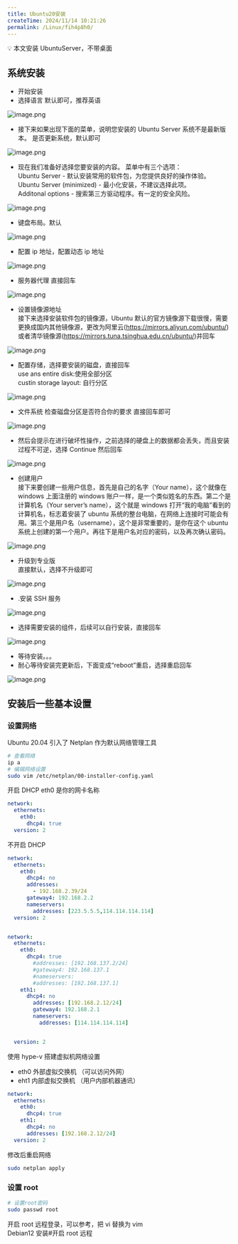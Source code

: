 ```yaml
---
title: Ubuntu20安装
createTime: 2024/11/14 10:21:26
permalink: /Linux/fih4p8h0/
---
```

💡 本文安装 UbuntuServer，不带桌面

## 系统安装

- 开始安装
- 选择语言 默认即可，推荐英语

​![image.png](https://image.oyyp.top/pc/202311051526204.png)​

- 接下来如果出现下面的菜单，说明您安装的 Ubuntu Server 系统不是最新版本。 是否更新系统，默认即可

​![image.png](https://image.oyyp.top//pc/202311051529532.png)​

- 现在我们准备好选择您要安装的内容。 菜单中有三个选项：  
   Ubuntu Server - 默认安装常用的软件包，为您提供良好的操作体验。  
   Ubuntu Server (minimized) - 最小化安装，不建议选择此项。  
   Additonal options - 搜索第三方驱动程序。有一定的安全风险。

​![image.png](https://image.oyyp.top/pc/202311231504860.png)​

- 键盘布局。默认

​![image.png](https://image.oyyp.top//pc/202311051530842.png)​

- 配置 ip 地址，配置动态 ip 地址

​![image.png](https://image.oyyp.top/pc/202311051532977.png)​

- 服务器代理 直接回车

​![image.png](https://image.oyyp.top//pc/202311051532268.png)​

- 设置镜像源地址  
   接下来选择安装软件包的镜像源，Ubuntu 默认的官方镜像源下载很慢，需要更换成国内其他镜像源，更改为阿里云(https://mirrors.aliyun.com/ubuntu/)或者清华镜像源(https://mirrors.tuna.tsinghua.edu.cn/ubuntu/)并回车

​![image.png](https://image.oyyp.top//pc/202311051536890.png)​

- 配置存储，选择要安装的磁盘，直接回车  
   use ans entire disk:使用全部分区  
   custin storage layout: 自行分区

​![image.png](https://image.oyyp.top//pc/202311051538180.png)​

- 文件系统 检查磁盘分区是否符合你的要求 直接回车即可

​![image.png](https://image.oyyp.top/pc/202311051540217.png)​

- 然后会提示在进行破坏性操作，之前选择的硬盘上的数据都会丢失，而且安装过程不可逆，选择 Continue 然后回车

​![image.png](https://image.oyyp.top//pc/202311051541431.png)​

- 创建用户  
   接下来要创建一些用户信息，首先是自己的名字（Your name），这个就像在 windows 上面注册的 windows 账户一样，是一个类似姓名的东西。第二个是计算机名（Your server’s name），这个就是 windows 打开“我的电脑”看到的计算机名，标志着安装了 ubuntu 系统的整台电脑，在网络上连接时可能会有用。第三个是用户名（username），这个是非常重要的，是你在这个 ubuntu 系统上创建的第一个用户。再往下是用户名对应的密码，以及再次确认密码。

​![image.png](https://image.oyyp.top/pc/202311051543309.png)​

- 升级到专业版  
   直接默认，选择不升级即可

​![image.png](https://image.oyyp.top//pc/202311231509542.png)​

- .安装 SSH 服务

​![image.png](https://image.oyyp.top//pc/202311051545614.png)​

- 选择需要安装的组件，后续可以自行安装，直接回车

​![image.png](https://image.oyyp.top//pc/202311051546430.png)​

- 等待安装。。。
- 耐心等待安装完更新后，下面变成“reboot”重启，选择重启回车

​![image.png](https://image.oyyp.top/pc/202311051552552.png)​

## 安装后一些基本设置

### 设置网络

Ubuntu 20.04 引入了 Netplan 作为默认网络管理工具

```sh
# 查看网络
ip a
# 编辑网络设置
sudo vim /etc/netplan/00-installer-config.yaml

```

开启 DHCP eth0 是你的网卡名称

```yaml
network:
  ethernets:
    eth0:
      dhcp4: true
  version: 2

```

不开启 DHCP

```yaml
network:
  ethernets:
    eth0:
      dhcp4: no
      addresses:
        - 192.168.2.39/24
      gateway4: 192.168.2.2
      nameservers:
        addresses: [223.5.5.5,114.114.114.114]
  version: 2

```

```yaml

network:
  ethernets:
    eth0:
      dhcp4: true
        #addresses: [192.168.137.2/24]
        #gateway4: 192.168.137.1
        #nameservers:
        #addresses: [192.168.137.1]
    eth1:
      dhcp4: no
        addresses: [192.168.2.12/24]
        gateway4: 192.168.2.1
        nameservers:
          addresses: [114.114.114.114]


  version: 2

```

使用 hype-v 搭建虚拟机网络设置

- eth0 外部虚拟交换机 （可以访问外网）
- eht1 内部虚拟交换机 （用户内部机器通讯）

```yaml
network:
  ethernets:
    eth0:
      dhcp4: true
    eth1:
      dhcp4: no
      addresses: [192.168.2.12/24]
  version: 2
```

修改后重启网络

```sh
sudo netplan apply
```

### 设置 root

```sh
# 设置root密码
sudo passwd root
```

开启 root 远程登录，可以参考，把 vi 替换为 vim  
Debian12 安装#开启 root 远程
